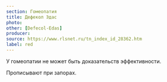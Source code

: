 ```yaml
---
section: Гомеопатия
title: Дефекол Эдас
photo:
other: [Defecol-Edas]
producer:
source: https://www.rlsnet.ru/tn_index_id_28362.htm
label: red
---
```


У гомеопатии не может быть доказательств эффективности.

Прописывают при запорах.

